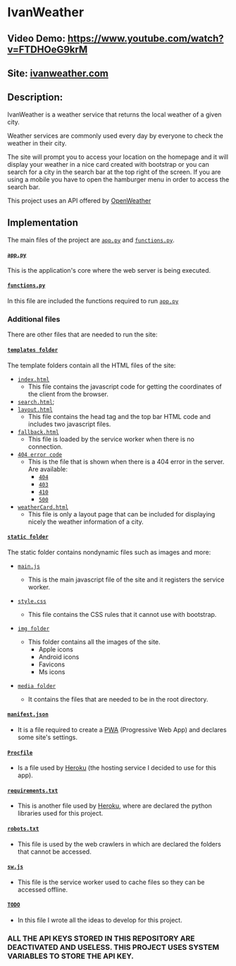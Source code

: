 # IvanWeather
## Video Demo: https://www.youtube.com/watch?v=FTDHOeG9krM
## Site: [ivanweather.com](https://ivanweather.com)
## Description:
IvanWeather is a weather service that returns the local weather of a given city.

Weather services are commonly used every day by everyone to check the weather in their city.

The site will prompt you to access your location on the homepage and it will display your weather in a nice card created with bootstrap or you can search for a city in the search bar at the top right of the screen. If you are using a mobile you have to open the hamburger menu in order to access the search bar.

This project uses an API offered by [OpenWeather](https://openweathermap.org/)

## Implementation
The main files of the project are [`app.py`](/app.py) and [`functions.py`](/functions.py).

#### [`app.py`](/app.py)
This is the application's core where the web server is being executed.

#### [`functions.py`](/functions.py)
In this file are included the functions required to run [`app.py`](/app.py)

### Additional files
There are other files that are needed to run the site:

#### [`templates folder`](/templates/)
The template folders contain all the HTML files of the site:
- [`index.html`](/templates/index.html)
    - This file contains the javascript code for getting the coordinates of the client from the browser.
- [`search.html`](/templates/search.html);
- [`layout.html`](/templates/layout.html)
    - This file contains the head tag and the top bar HTML code and includes two javascript files.
- [`fallback.html`](/templates/fallback.html)
    - This file is loaded by the service worker when there is no connection.
- [`404 error code`](/templates/404.html)
    - This is the file that is shown when there is a 404 error in the server. Are available:
        - [`404`](/templates/404.html)
        - [`403`](/templates/403.html)
        - [`410`](/templates/410.html)
        - [`500`](/templates/500.html)
- [`weatherCard.html`](/templates/weatherCard.html)
    - This file is only a layout page that can be included for displaying nicely the weather information of a city.

#### [`static folder`](/static/)
The static folder contains nondynamic files such as images and more:
- [`main.js`](/static/main.js)
    - This is the main javascript file of the site and it registers the service worker.
- [`style.css`](/static/style.css)
    - This file contains the CSS rules that it cannot use with bootstrap.
- [`img folder`](/static/img/)
    - This folder contains all the images of the site.
        - Apple icons
        - Android icons
        - Favicons
        - Ms icons

- [`media folder`](/media/)
    - It contains the files that are needed to be in the root directory.

#### [`manifest.json`](/manifest.json)
- It is a file required to create a [PWA](https://it.wikipedia.org/wiki/Progressive_Web_App) (Progressive Web App) and declares some site's settings.

#### [`Procfile`](/Procfile)
- Is a file used by [Heroku](https://heroku.com) (the hosting service I decided to use for this app).

#### [`requirements.txt`](/requirements.txt)
- This is another file used by [Heroku](https://heroku.com), where are declared the python libraries used for this project.

#### [`robots.txt`](/robots.txt)
- This file is used by the web crawlers in which are declared the folders that cannot be accessed.

#### [`sw.js`](/sw.js)
- This file is the service worker used to cache files so they can be accessed offline.

#### [`TODO`](/TODO)
- In this file I wrote all the ideas to develop for this project.

### ALL THE API KEYS STORED IN THIS REPOSITORY ARE DEACTIVATED AND USELESS. THIS PROJECT USES SYSTEM VARIABLES TO STORE THE API KEY.
